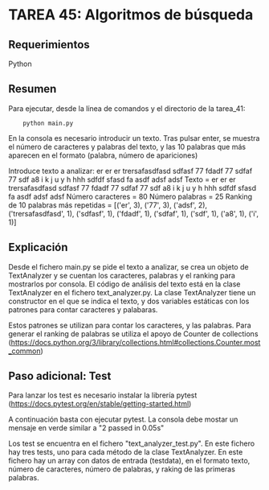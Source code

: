 # TAREA 45: Algoritmos de búsqueda

## Requerimientos

Python

## Resumen

Para ejecutar, desde la línea de comandos y el directorio de la tarea_41:

        python main.py

En la consola es necesario introducir un texto. Tras pulsar enter, se muestra el número de caracteres y palabras del texto, y las 10 palabras que más aparecen en el formato (palabra, número de apariciones)

Introduce texto a analizar:
er er er trersafasdfasd sdfasf 77 fdadf 77 sdfaf 77 sdf a8 i k j u y h hhh sdfdf sfasd fa asdf adsf adsf
Texto = er er er trersafasdfasd sdfasf 77 fdadf 77 sdfaf 77 sdf a8 i k j u y h hhh sdfdf sfasd fa asdf adsf adsf
Número caracteres = 80
Número palabras = 25
Ranking de 10 palabras más repetidas = [('er', 3), ('77', 3), ('adsf', 2), ('trersafasdfasd', 1), ('sdfasf', 1), ('fdadf', 1), ('sdfaf', 1), ('sdf', 1), ('a8', 1), ('i', 1)]

## Explicación

Desde el fichero main.py se pide el texto a analizar, se crea un objeto de TextAnalyzer y se cuentan los caracteres, palabras y el ranking para mostrarlos por consola. El código de análisis del texto está en la clase TextAnalyzer en el fichero text_analyzer.py. La clase TextAnalyzer tiene un constructor en el que se indica el texto, y dos variables estáticas con los patrones para contar caracteres y palabaras.

Estos patrones se utilizan para contar los caracteres, y las palabras. Para generar el ranking de palabras se utiliza el apoyo de Counter de collections (https://docs.python.org/3/library/collections.html#collections.Counter.most_common)

## Paso adicional: Test

Para lanzar los test es necesario instalar la librería pytest (https://docs.pytest.org/en/stable/getting-started.html)

A continuación basta con ejecutar pytest. La consola debe mostar un mensaje en verde similar a "2 passed in 0.05s"

Los test se encuentra en el fichero "text_analyzer_test.py". En este fichero hay tres tests, uno para cada método de la clase TextAnalyzer. En este fichero hay un array con datos de entrada (testdata), en el formato texto, número de caracteres, número de palabras, y raking de las primeras palabras.
